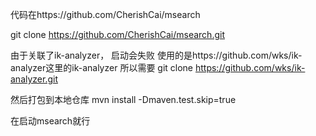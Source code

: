 代码在https://github.com/CherishCai/msearch

git clone https://github.com/CherishCai/msearch.git


由于关联了ik-analyzer， 启动会失败
使用的是https://github.com/wks/ik-analyzer这里的ik-analyzer
所以需要
git clone https://github.com/wks/ik-analyzer.git

然后打包到本地仓库
mvn install -Dmaven.test.skip=true



在启动msearch就行

